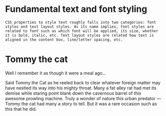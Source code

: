 <link rel="stylesheet" href="style.css" type="text/css">

# Fundamental text and font styling
    CSS properties to style text roughly falls into two categories: font styles and text layout styles. As its name implies, font styles are related to font such as which font will be applied, its size, whether it is bold, italic, etc. Text layout styles are related how text is aligned in the content box, line/letter spacing, etc.

<h1>Tommy the cat</h1>

<p>Well I remember it as though it were a meal ago...</p>

<p>
  Said Tommy the Cat as he reeled back to clear whatever foreign matter may have
  nestled its way into his mighty throat. Many a fat alley rat had met its
  demise while staring point blank down the cavernous barrel of this awesome
  prowling machine. Truly a wonder of nature this urban predator — Tommy the cat
  had many a story to tell. But it was a rare occasion such as this that he did.
</p>